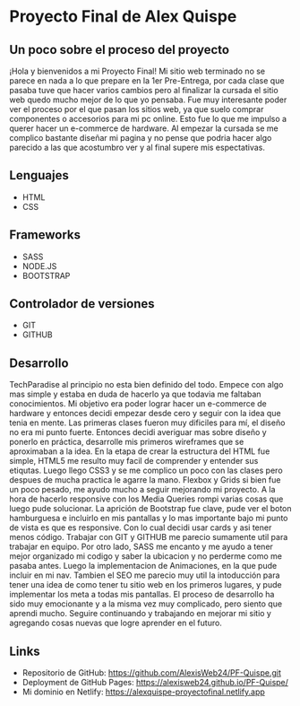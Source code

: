 # Proyecto Final de Alex Quispe
## Un poco sobre el proceso del proyecto
¡Hola y bienvenidos a mi Proyecto Final!
Mi sitio web terminado no se parece en nada a lo que prepare en la 1er Pre-Entrega, por cada clase que pasaba tuve que hacer varios cambios pero al finalizar la cursada el sitio web quedo mucho mejor de lo que yo pensaba. Fue muy interesante poder ver el proceso por el que pasan los sitios web, ya que suelo comprar componentes o accesorios para mi pc online. Esto fue lo que me impulso a querer hacer un e-commerce de hardware.
Al empezar la cursada se me complico bastante diseñar mi pagina y no pense que podria hacer algo parecido a las que acostumbro ver y al final supere mis espectativas.

## Lenguajes
- HTML
- CSS 

## Frameworks
- SASS
- NODE.JS
- BOOTSTRAP

## Controlador de versiones
- GIT
- GITHUB 

## Desarrollo
TechParadise al principio no esta bien definido del todo. Empece con algo mas simple y estaba en duda de hacerlo ya que todavia me faltaban conocimientos. Mi objetivo era poder lograr hacer un e-commerce de hardware y entonces decidi empezar desde cero y seguir con la idea que tenia en mente.
Las primeras clases fueron muy dificiles para mí, el diseño no era mi punto fuerte. Entonces decidi averiguar mas sobre diseño y ponerlo en práctica, desarrolle mis primeros wireframes que se aproximaban a la idea.
En la etapa de crear la estructura del HTML fue simple, HTML5 me resulto muy facil de comprender y entender sus etiqutas.
Luego llego CSS3 y se me complico un poco con las clases pero despues de mucha practica le agarre la mano. Flexbox y Grids si bien fue un poco pesado, me ayudo mucho a seguir mejorando mi proyecto.
A la hora de hacerlo responsive con los Media Queries rompi varias cosas que luego pude solucionar.
La aprición de Bootstrap fue clave, pude ver el boton hamburguesa e incluirlo en mis pantallas y lo mas importante bajo mi punto de vista es que es responsive. Con lo cual decidi usar cards y asi tener menos código.
Trabajar con GIT y GITHUB me parecio sumamente util para trabajar en equipo. Por otro lado, SASS me encanto y me ayudo a tener mejor organizado mi codigo y saber la ubicacion y no perderme como me pasaba antes.
Luego la implementacion de Animaciones, en la que pude incluir en mi nav. Tambien el SEO me parecio muy util la intoducción para tener una idea de como tener tu sitio web en los primeros lugares, y pude implementar los meta a todas mis pantallas.
El proceso de desarrollo ha sido muy emocionante y a la misma vez muy complicado, pero siento que aprendi mucho. Seguire continuando y trabajando en mejorar mi sitio y agregando cosas nuevas que logre aprender en el futuro.


## Links
- Repositorio de GitHub: https://github.com/AlexisWeb24/PF-Quispe.git
- Deployment de GitHub Pages: https://alexisweb24.github.io/PF-Quispe/
- Mi dominio en Netlify: https://alexquispe-proyectofinal.netlify.app
